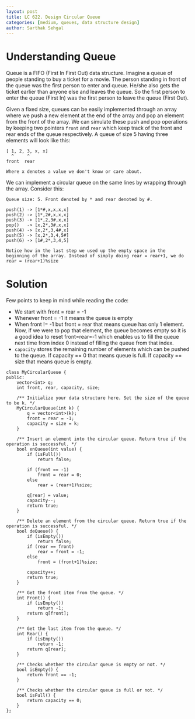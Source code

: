 ```yaml
---
layout: post
title: LC 622. Design Circular Queue
categories: [medium, queues, data structure design]
author: Sarthak Sehgal
---
```

# Understanding Queue
Queue is a FIFO (First In First Out) data structure. Imagine a queue of people standing to buy a ticket for a movie. The person standing in front of the queue was the first person to enter and queue. He/she also gets the ticket earlier than anyone else and leaves the queue. So the first person to enter the queue (First In) was the first person to leave the queue (First Out).

Given a fixed size, queues can be easily implemented through an array where we push a new element at the end of the array and pop an element from the front of the array. We can simulate these push and pop operations by keeping two pointers `front` and `rear` which keep track of the front and rear ends of the queue respectively. A queue of size 5 having three elements will look like this:
```
[ 1, 2, 3, x, x]
  ^     ^
front  rear

Where x denotes a value we don't know or care about.
```

We can implement a circular queue on the same lines by wrapping through the array. Consider this:
```
Queue size: 5. Front denoted by * and rear denoted by #.

push(1) -> [1*#,x,x,x,x]
push(2) -> [1*,2#,x,x,x]
push(3) -> [1*,2,3#,x,x]
pop()   -> [x,2*,3#,x,x]
push(4) -> [x,2*,3,4#,x]
push(5) -> [x,2*,3,4,5#]
push(6) -> [1#,2*,3,4,5]

Notice how in the last step we used up the empty space in the beginning of the array. Instead of simply doing rear = rear+1, we do rear = (rear+1)%size
```

# Solution
Few points to keep in mind while reading the code:
- We start with front = rear = -1
- Whenever front = -1 it means the queue is empty
- When front != -1 but front = rear that means queue has only 1 element. Now, if we were to pop that element, the queue becomes empty so it is a good idea to reset front=rear=-1 which enables us to fill the queue next time from index 0 instead of filling the queue from that index.
- `capacity` stores the remaining number of elements which can be pushed to the queue. If capacity == 0 that means queue is full. If capacity == size that means queue is empty.

```
class MyCircularQueue {
public:
    vector<int> q;
    int front, rear, capacity, size;
    
    /** Initialize your data structure here. Set the size of the queue to be k. */
    MyCircularQueue(int k) {
        q = vector<int>(k);
        front = rear = -1;
        capacity = size = k;
    }
    
    /** Insert an element into the circular queue. Return true if the operation is successful. */
    bool enQueue(int value) {
        if (isFull())
            return false;
        
        if (front == -1)
            front = rear = 0;
        else
            rear = (rear+1)%size;
        
        q[rear] = value;
        capacity--;
        return true;
    }
    
    /** Delete an element from the circular queue. Return true if the operation is successful. */
    bool deQueue() {
        if (isEmpty())
            return false;
        if (rear == front)
            rear = front = -1;
        else
            front = (front+1)%size;

        capacity++;
        return true;
    }
    
    /** Get the front item from the queue. */
    int Front() {
        if (isEmpty())
            return -1;
        return q[front];
    }
    
    /** Get the last item from the queue. */
    int Rear() {
        if (isEmpty())
            return -1;
        return q[rear];
    }
    
    /** Checks whether the circular queue is empty or not. */
    bool isEmpty() {
        return front == -1;
    }
    
    /** Checks whether the circular queue is full or not. */
    bool isFull() {
        return capacity == 0;
    }
};
```